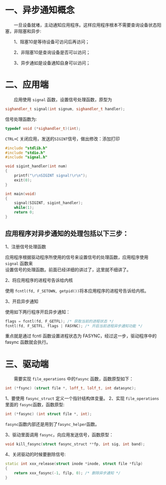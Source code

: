 # 一、异步通知概念
&emsp;&emsp;一旦设备就堵，主动通知应用程序。这样应用程序根本不需要查询设备状态阳塞，非阻塞和异步:

&emsp;&emsp;1、阻塞10是等待设备可访问后再访问；

&emsp;&emsp;2、非阻塞10是查询设备是否可以访问；

&emsp;&emsp;3、异步通如是设备通知自身可以访问；

# 二、应用端
&emsp;&emsp;应用使用 `signal` 函数，设置信号处理函数，原型为
```cpp
sighandler_t signal(int signum, sighandler_t handler);
```
信号处理函数为:
```cpp
typedef void (*sighandler_t)(int);
```

`CTRL+C` 关闭应用，发送的`SIGINT`信号，做出修改：添加打印
```cpp
#include "stdlib.h"
#include "stdio.h"
#include "signal.h"

void sigint_handler(int num)
{
    printf("\r\nSIGINT signal!\r\n");
    exit(0);
}

int main(void)
{
    signal(SIGINT, sigint_handler);
    while(1);
    return 0;
}
```


## 应用程序对异步通知的处理包括以下三步：  

1、注册信号处理函数  

应用程序根据驱动程序所使用的信号来设置信号的处理函数，应用程序使用 `signal` 函数来  
设置信号的处理函数。前面已经详细的讲过了，这里就不细讲了。  

2、将应用程序的进程号告诉给内核  

使用 `fcntl(fd, F_SETOWN, getpid())`将本应用程序的进程号告诉给内核。  

3、开启异步通知  

使用如下两行程序开启异步通知：  

```cpp
flags = fcntl(fd, F_GETFL); /* 获取当前的进程状态 */  
fcntl(fd, F_SETFL, flags | FASYNC); /* 开启当前进程异步通知功能 */  
```
重点就是通过 fcntl 函数设置进程状态为 FASYNC，经过这一步，驱动程序中的 fasync 函数就会执行。



# 三、驱动端
&emsp;&emsp;需要实现 `file_eperations` 中的`fasync` 函数，函数原型如下：
```cpp
int (*fsync) (struct file *, loff_t, lolf_t, int datasync);
```

1、要使用 `fasync_struct` 定义一个指针结构体变量。
2、实现 `file_operations` 里面的 `fasync`函数，函数原型:
```cpp
int (*fasync) (int struct file *, int);
```
`fasync`函数内部还是用到了`fasync_helper`函数。

3、驱动里面调用 `fasync`，向应用发送信号，函数原型：
```cpp
void kill_fasync(struct fasync_struct **fp, int sig, int band);
```
4、关闭驱动的时候要删除信号:
```cpp
static int xxx_release(struct inode *inode, struct file *filp)  
{  
	return xxx_fasync(-1, filp, 0); /* 删除异步通知 */  
}
```

<!--stackedit_data:
eyJoaXN0b3J5IjpbMTE5ODI4NjA1LC0xMzg1MTQ1NDA0XX0=
-->